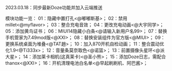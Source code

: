 2023.03.18：同步最新Doze功能并加入云端推送

模块功能一览：
01：隐藏中置打孔<@嘟嘟斯基>；
02：禁用millet<@myflavor>；
03：整合充电音效；
04：更改充电动画<@大宇同学>；
05：添加黄鸟证书；
06：MIUI14隐藏小白条<@请输入新用户名99>；
07：替换手机管家为7.49mod版<@XXI>；
08：替换安装组件为官方版<@MIUI>；
09：更换系统桌面为堆叠<@TAT趙>；
10：加入870开机自检动画；
11：整合震动优化1.9<@Ti333x>；
12：音量条莫奈取色<@诺篮>；
13：前置摄像头星环<@派大星>；
14：添加莱卡相机(这真莱卡)<@圣小熊>；
15：添加Doze日志，需配合thanox<@XXI>；
16：开机清理电池白名单<@早起刷刷机、阿巴酱>；
